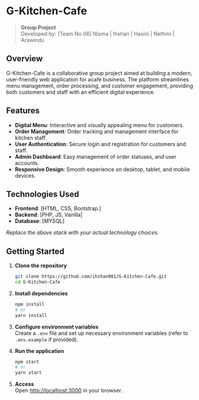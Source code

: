 # G-Kitchen-Cafe

> **Group Project**  
> Developed by: [Team No 06]
> Nisma |
> Ihshan |
> Hasini |
> Nethmi |
> Arawindu

## Overview

G-Kitchen-Cafe is a collaborative group project aimed at building a modern, user-friendly web application for acafe business. The platform streamlines menu management, order processing, and customer engagement, providing both customers and staff with an efficient digital experience.

## Features

- **Digital Menu**: Interactive and visually appealing menu for customers.
- **Order Management**: Order tracking and management interface for kitchen staff.
- **User Authentication**: Secure login and registration for customers and staff.
- **Admin Dashboard**: Easy management of order statuses, and user accounts.
- **Responsive Design**: Smooth experience on desktop, tablet, and mobile devices.

## Technologies Used

- **Frontend**: [HTML, CSS, Bootstrap.]  
- **Backend**: [PHP, JS, Vanilla]  
- **Database**: [MYSQL] 

_Replace the above stack with your actual technology choices._

## Getting Started

1. **Clone the repository**  
   ```bash
   git clone https://github.com/ihshan001/G-Kitchen-Cafe.git
   cd G-Kitchen-Cafe
   ```

2. **Install dependencies**  
   ```bash
   npm install
   # or
   yarn install
   ```

3. **Configure environment variables**  
   Create a `.env` file and set up necessary environment variables (refer to `.env.example` if provided).

4. **Run the application**  
   ```bash
   npm start
   # or
   yarn start
   ```

5. **Access**  
   Open [http://localhost:3000](http://localhost:3000) in your browser.
